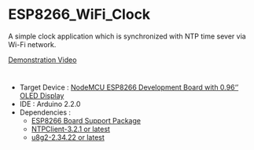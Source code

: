 # ESP8266_WiFi_Clock
A simple clock application which is synchronized with NTP time sever via Wi-Fi network.

[Demonstration Video](https://youtu.be/N4SqrElicUY?si=dhwVkVIbC3eUl4jN)


#
- Target Device : [NodeMCU ESP8266 Development Board with 0.96‘’ OLED Display](https://www.aliexpress.com/item/1005005242283189.html)
- IDE : Arduino 2.2.0
- Dependencies :
  - [ESP8266 Board Support Package](http://arduino.esp8266.com/stable/package_esp8266com_index.json)
  - [NTPClient-3.2.1 or latest](https://github.com/arduino-libraries/NTPClient/releases/tag/3.2.1)
  - [u8g2-2.34.22 or latest](https://github.com/olikraus/u8g2)

